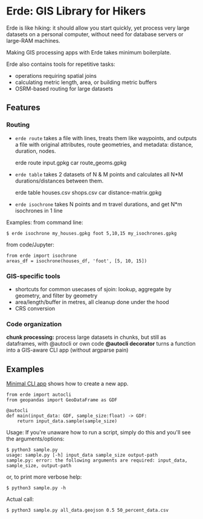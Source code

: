 # Erde: GIS Library for Hikers

Erde is like hiking: it should allow you start quickly, yet process very large datasets on a personal computer, without need for database servers or large-RAM machines.

Making GIS processing apps with Erde takes minimum boilerplate.

Erde also contains tools for repetitive tasks:

* operations requiring spatial joins
* calculating metric length, area, or building metric buffers
* OSRM-based routing for large datasets

## Features

### Routing

* `erde route` takes a file with lines, treats them like waypoints, and outputs a file with original attributes, route geometries, and metadata: distance, duration, nodes.

	erde route input.gpkg car route_geoms.gpkg

* `erde table` takes 2 datasets of N & M points and calculates all N\*M durations/distances between them.

	erde table houses.csv shops.csv car distance-matrix.gpkg

* `erde isochrone`  takes N points and m travel durations, and get N\*m isochrones in 1 line

Examples: from command line:

	$ erde isochrone my_houses.gpkg foot 5,10,15 my_isochrones.gpkg

from code/Jupyter:

	from erde import isochrone
	areas_df = isochrone(houses_df, 'foot', [5, 10, 15])

### GIS-specific tools

* shortcuts for common usecases of sjoin: lookup, aggregate by geometry, and filter by geometry
* area/length/buffer in metres, all cleanup done under the hood
* CRS conversion

### Code organization

**chunk processing:** process large datasets in chunks, but still as dataframes, with @autocli or own code
**@autocli decorator** turns a function into a GIS-aware CLI app (without argparse pain)

## Examples

[Minimal CLI app](examples/2_minimal_cli_app/sample.py) shows how to create a new app.

	from erde import autocli
	from geopandas import GeoDataFrame as GDF

	@autocli
	def main(input_data: GDF, sample_size:float) -> GDF:
		return input_data.sample(sample_size)

Usage: If you're unaware how to run a script, simply do this and you'll see the arguments/options:

	$ python3 sample.py
	usage: sample.py [-h] input_data sample_size output-path
	sample.py: error: the following arguments are required: input_data, sample_size, output-path

or, to print more verbose help:

	$ python3 sample.py -h

Actual call:

    $ python3 sample.py all_data.geojson 0.5 50_percent_data.csv
